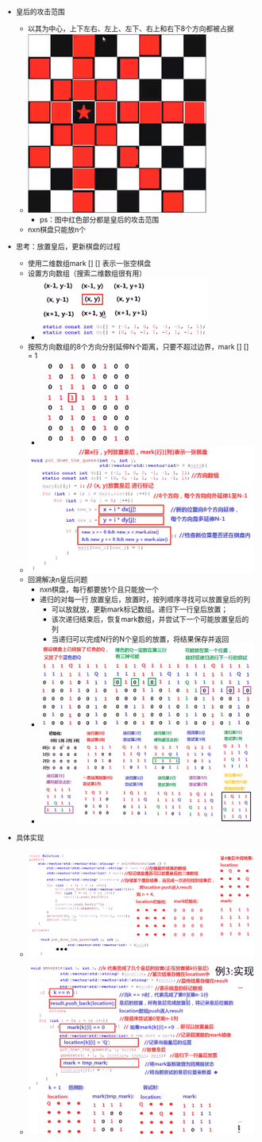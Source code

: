 * 皇后的攻击范围

  * 以其为中心，上下左右、左上、左下、右上和右下8个方向都被占据
  * ![image-20210704172553552](n皇后.assets/image-20210704172553552.png)
    * ps：图中红色部分都是皇后的攻击范围
  * nxn棋盘只能放n个

* 思考：放置皇后，更新棋盘的过程

  * 使用二维数组mark [] [] 表示一张空棋盘
  * 设置方向数组（搜索二维数组很有用）
    * ![image-20210704172920621](n皇后.assets/image-20210704172920621.png)
  * 按照方向数组的8个方向分别延伸N个距离，只要不超过边界，mark [] [] = 1
    * ![image-20210704173024962](n皇后.assets/image-20210704173024962.png)
  * ![image-20210704173612426](n皇后.assets/image-20210704173612426.png)
  * 回溯解决n皇后问题
    * nxn棋盘，每行都要放1个且只能放一个
    * 递归的对每一行 放置皇后，放置时，按列顺序寻找可以放置皇后的列
      * 可以放就放，更新mark标记数组。递归下一行皇后放置；
      * 该次递归结束后，恢复mark数组，并尝试下一个可能放置皇后的列
      * 当递归可以完成N行的N个皇后的放置，将结果保存并返回
    * ![image-20210704200445883](n皇后.assets/image-20210704200445883.png)
    * ![image-20210704200543152](n皇后.assets/image-20210704200543152.png)

* 具体实现

  * ![image-20210704202025047](n皇后.assets/image-20210704202025047.png)

  * ![image-20210704203427742](n皇后.assets/image-20210704203427742.png)

    

